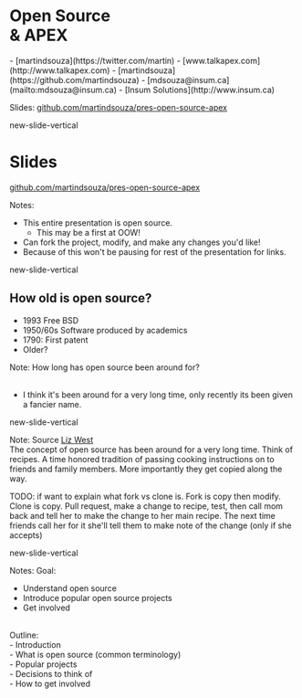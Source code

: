 # Open Source </br> & APEX


<p class="no-bullet"></p>
- <i class="fa fa-twitter"></i> [martindsouza](https://twitter.com/martin)
- <i class="fa fa-rss"></i> [www.talkapex.com](http://www.talkapex.com)
- <i class="fa fa-github"></i> [martindsouza](https://github.com/martindsouza)
- <i class="fa fa-envelope-o"></i> [mdsouza@insum.ca](mailto:mdsouza@insum.ca)
- <i class="fa fa-building-o"></i> [Insum Solutions](http://www.insum.ca)

Slides: [github.com/martindsouza/pres-open-source-apex](https://github.com/martindsouza/pres-open-source-apex)

new-slide-vertical

# Slides
<i class="fa fa-github"></i> [github.com/martindsouza/pres-open-source-apex](https://github.com/martindsouza/pres-open-source-apex)

Notes:
- This entire presentation is open source.<br>
  - This may be a first at OOW! <br>
- Can fork the project, modify, and make any changes you'd like!<br>
- Because of this won't be pausing for rest of the presentation for links.


new-slide-vertical

## How old is open source?

- 1993 Free BSD
- 1950/60s Software produced by academics
- 1790: First patent
- Older?

Note: How long has open source been around for?
<br><br>
- I think it's been around for a very long time, only recently its been given a fancier name.


new-slide-vertical
<!-- .slide: data-background="www/img/recipe.jpg" -->

Note:
Source [Liz West](https://www.flickr.com/photos/calliope/405772944/in/photolist-BRGaf-6DLJTS-Ag8JW-5fivgA-7Ka4Y-gy7Wk5-82nCop-726zNk-8epgC7-gy7ACE-gy4wmB-6DLJTU-9a1UqM-6DLJTQ-5MnMUW-oNxtgz-8gQCTK-auEmAo-8QKmiA-5jgCAS-9bDKtr-8K7g4C-5fivhq-5MixwF-wNyr4G-4Gq23b-7Z2otP-56Zshz-xKAQc2-wNzQBw-6yuNT7-xsZu6Q-xJL6ad-9DCkBr-xKAXkv-7vyCvk-ar2iep-dAU8pb-4nWz5V-8g3pZS-ecxVm-936toQ-2UzpvB-aorQnn-9bDKyZ-9bDKx6-qUQQRE-aDp1sV-66aC57-ar2hMF)<br>
The concept of open source has been around for a very long time. Think of recipes. A time honored tradition of passing cooking instructions on to friends and family members. More importantly they get copied along the way.

TODO: if want to explain what fork vs clone is. Fork is copy then modify. Clone is copy. Pull request, make a change to recipe, test, then call mom back and tell her to make the change to her main recipe. The next time friends call her for it she'll tell them to make note of the change (only if she accepts)

new-slide-vertical

Notes:
Goal:<br>
- Understand open source<br>
- Introduce popular open source projects<br>
- Get involved<br>
<br>
Outline:<br>
- Introduction<br>
- What is open source (common terminology)<br>
- Popular projects<br>
- Decisions to think of<br>
- How to get involved<br>
